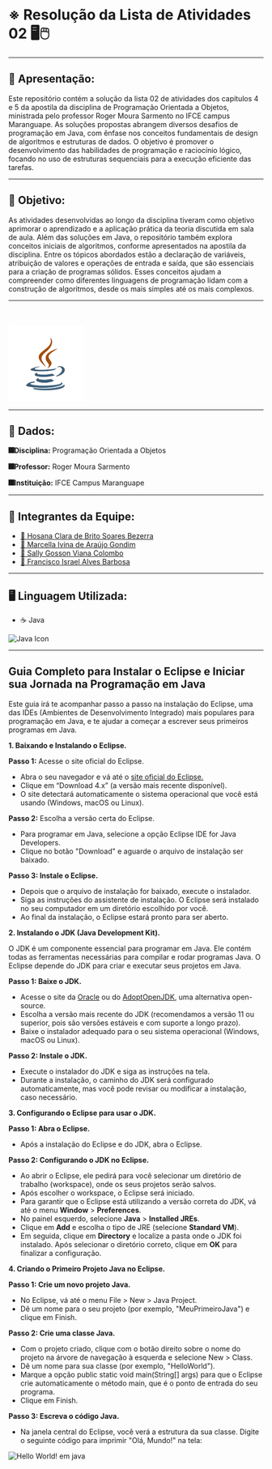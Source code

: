 # ※ Resolução da Lista de Atividades 02 🖥🖱

------

## 🌟 Apresentação:
Este repositório contém a solução da lista 02 de atividades dos capítulos 4 e 5 da apostila da disciplina de Programação Orientada a Objetos, ministrada pelo professor Roger Moura Sarmento no IFCE campus Maranguape. As soluções propostas abrangem diversos desafios de programação em Java, com ênfase nos conceitos fundamentais de design de algoritmos e estruturas de dados. O objetivo é promover o desenvolvimento das habilidades de programação e raciocínio lógico, focando no uso de estruturas sequenciais para a execução eficiente das tarefas.

------

## 🌟 Objetivo:
As atividades desenvolvidas ao longo da disciplina tiveram como objetivo aprimorar o aprendizado e a aplicação prática da teoria discutida em sala de aula. Além das soluções em Java, o repositório também explora conceitos iniciais de algoritmos, conforme apresentados na apostila da disciplina. Entre os tópicos abordados estão a declaração de variáveis, atribuição de valores e operações de entrada e saída, que são essenciais para a criação de programas sólidos. Esses conceitos ajudam a compreender como diferentes linguagens de programação lidam com a construção de algoritmos, desde os mais simples até os mais complexos.

------

<br>
<br>

<img align="rigth" alt="Java Img" width="150" height="150" src="https://raw.githubusercontent.com/Deathopex/Deathopex/main/java.gif">

------

## 📌 Dados:
**🎆Disciplina:** Programação Orientada a Objetos

**🎆Professor:** Roger Moura Sarmento

**🎆Instituição:** IFCE Campus Maranguape

------

## 🌌​ Integrantes da Equipe:
- [👾 Hosana Clara de Brito Soares Bezerra](https://github.com/hosanasoaress)
- [🤖 Marcella Ivina de Araújo Gondim](https://github.com/MarcyIvi)
- [👾 Sally Gosson Viana Colombo](https://github.com/sallygosson)
- [🤖 Francisco Israel Alves Barbosa](https://github.com/alvesisrael221)


------

## 🖥️​ Linguagem Utilizada:
- ☕ Java
<img src="https://icongr.am/devicon/java-original.svg?size=128&color=currentColor" width="40" height="40" alt="Java Icon">

------
## Guia Completo para Instalar o Eclipse e Iniciar sua Jornada na Programação em Java

Este guia irá te acompanhar passo a passo na instalação do Eclipse, uma das IDEs (Ambientes de Desenvolvimento Integrado) mais populares para programação em Java, e te ajudar a começar a escrever seus primeiros programas em Java.

**1. Baixando e Instalando o Eclipse.**

**Passo 1:** Acesse o site oficial do Eclipse.
- Abra o seu navegador e vá até o [site oficial do Eclipse.](https://www.eclipse.org/downloads/)
- Clique em “Download 4.x” (a versão mais recente disponível).
- O site detectará automaticamente o sistema operacional que você está usando (Windows, macOS ou Linux).

**Passo 2:** Escolha a versão certa do Eclipse.
- Para programar em Java, selecione a opção Eclipse IDE for Java Developers.
- Clique no botão "Download" e aguarde o arquivo de instalação ser baixado.

**Passo 3: Instale o Eclipse.**
- Depois que o arquivo de instalação for baixado, execute o instalador.
- Siga as instruções do assistente de instalação. O Eclipse será instalado no seu computador em um diretório escolhido por você.
- Ao final da instalação, o Eclipse estará pronto para ser aberto.

**2. Instalando o JDK (Java Development Kit).**
   
O JDK é um componente essencial para programar em Java. Ele contém todas as ferramentas necessárias para compilar e rodar programas Java. O Eclipse depende do JDK para criar e executar seus projetos em Java.

**Passo 1: Baixe o JDK.**
- Acesse o site da [Oracle](https://www.oracle.com/java/technologies/downloads/#java11?er=221886) ou do [AdoptOpenJDK](https://adoptium.net/), uma alternativa open-source.
- Escolha a versão mais recente do JDK (recomendamos a versão 11 ou superior, pois são versões estáveis e com suporte a longo prazo).
- Baixe o instalador adequado para o seu sistema operacional (Windows, macOS ou Linux).

**Passo 2: Instale o JDK.**
- Execute o instalador do JDK e siga as instruções na tela.
- Durante a instalação, o caminho do JDK será configurado automaticamente, mas você pode revisar ou modificar a instalação, caso necessário.

**3. Configurando o Eclipse para usar o JDK.**

**Passo 1: Abra o Eclipse.**
- Após a instalação do Eclipse e do JDK, abra o Eclipse.

**Passo 2: Configurando o JDK no Eclipse.**
- Ao abrir o Eclipse, ele pedirá para você selecionar um diretório de trabalho (workspace), onde os seus projetos serão salvos.
- Após escolher o workspace, o Eclipse será iniciado.
- Para garantir que o Eclipse está utilizando a versão correta do JDK, vá até o menu **Window** > **Preferences**.
- No painel esquerdo, selecione **Java** > **Installed JREs**.
- Clique em **Add** e escolha o tipo de JRE (selecione **Standard VM**).
- Em seguida, clique em **Directory** e localize a pasta onde o JDK foi instalado. Após selecionar o diretório correto, clique em **OK** para finalizar a configuração.

**4. Criando o Primeiro Projeto Java no Eclipse.**

**Passo 1: Crie um novo projeto Java.**
- No Eclipse, vá até o menu File > New > Java Project.
- Dê um nome para o seu projeto (por exemplo, "MeuPrimeiroJava") e clique em Finish.

**Passo 2: Crie uma classe Java.**
- Com o projeto criado, clique com o botão direito sobre o nome do projeto na árvore de navegação à esquerda e selecione New > Class.
- Dê um nome para sua classe (por exemplo, "HelloWorld").
- Marque a opção public static void main(String[] args) para que o Eclipse crie automaticamente o método main, que é o ponto de entrada do seu programa.
- Clique em Finish.
  
**Passo 3: Escreva o código Java.**
- Na janela central do Eclipse, você verá a estrutura da sua classe. Digite o seguinte código para imprimir "Olá, Mundo!" na tela:

<img src="blob:https://web.whatsapp.com/18059f1d-c479-4d0a-87cf-c5fac0ce4016" width="" height="" alt="Hello World! em java">
